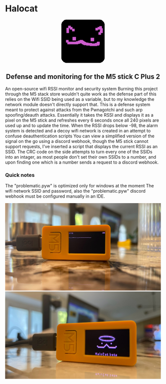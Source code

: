 # Halocat  
<div align="center">
		<img src="halokittycat.png" height="140px" width="140px" alt="Halocat">
	<h2>Defense and monitoring for the M5 stick C Plus 2</h2>

</div>



  An open-source wifi RSSI monitor and security system
Burning this project through the M5 stack store wouldn't quite work as the defense part of this relies on the Wifi SSID being used as a variable, but to my knowledge the network module doesn't directly support that.
This is a defense system meant to protect against attacks from the Pwnagotchi and such arp spoofing/deauth attacks.
Essentially it takes the RSSI and displays it as a pixel on the M5 stick and refreshes every 6 seconds once all 240 pixels are used up and to update the time.
When the RSSI drops below -98, the alarm system is detected and a decoy wifi network is created in an attempt to confuse deauthentication scripts
You can view a simplified version of the signal on the go using a discord webhook, though the M5 stick cannot support requests, I've inserted a script that displays the current RSSI as an SSID.
The CRC code on the side attempts to turn every one of the SSIDs into an intager, as most people don't set their own SSIDs to a number, and upon finding one which is a number sends a request to a discord webhook.
### Quick notes
The "problematic.pyw" is optimized only for windows at the moment
The wifi network SSID and password, also the "problematic.pyw" discord webhook must be configured manually in an IDE.
<div align="center">
	<img src="productimg1.png"></img>
</div>
<div align="center">
	<img src="productimg2.png"></img>
</div>
